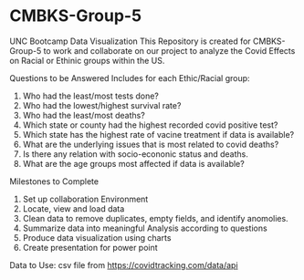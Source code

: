 # CMBKS-Group-5
UNC Bootcamp Data Visualization
This Repository is created for CMBKS-Group-5 to work and collaborate on our project to analyze the Covid Effects on Racial or Ethinic groups within the US.

Questions to be Answered Includes for each Ethic/Racial group:
  1. Who had the least/most tests done?
  2. Who had the lowest/highest survival rate?
  3. Who had the least/most deaths?
  4. Which state or county had the highest recorded covid positive test?
  5. Which state has the highest rate of vacine treatment if data is available?
  6. What are the underlying issues that is most related to covid deaths?
  7. Is there any relation with socio-econonic status and deaths.
  8. What are the age groups most affected if data is available?

Milestones to Complete
1. Set up collaboration Environment
2. Locate, view and load data
3. Clean data to remove duplicates, empty fields, and identify anomolies.
4. Summarize data into meaningful Analysis according to questions
5. Produce data visualization using charts
6. Create presentation for power point

Data to Use:
csv file from https://covidtracking.com/data/api
